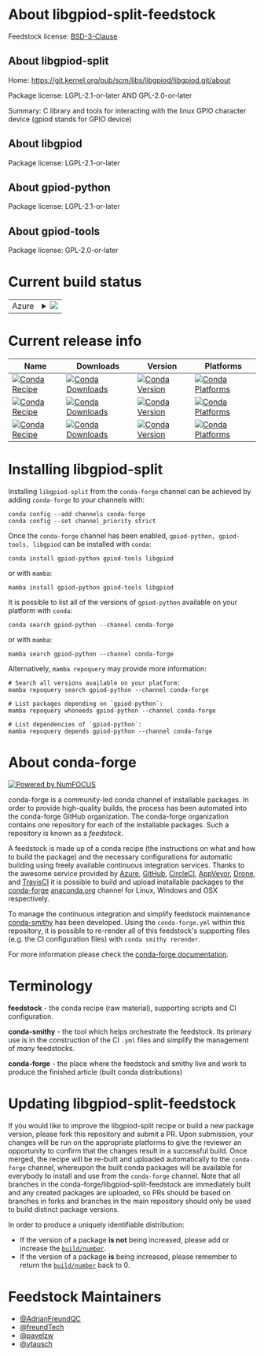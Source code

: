 About libgpiod-split-feedstock
==============================

Feedstock license: [BSD-3-Clause](https://github.com/conda-forge/libgpiod-split-feedstock/blob/main/LICENSE.txt)


About libgpiod-split
--------------------

Home: https://git.kernel.org/pub/scm/libs/libgpiod/libgpiod.git/about

Package license: LGPL-2.1-or-later AND GPL-2.0-or-later

Summary: C library and tools for interacting with the linux GPIO character device (gpiod stands for GPIO device)

About libgpiod
--------------



Package license: LGPL-2.1-or-later

About gpiod-python
------------------



Package license: LGPL-2.1-or-later

About gpiod-tools
-----------------



Package license: GPL-2.0-or-later

Current build status
====================


<table>
    
  <tr>
    <td>Azure</td>
    <td>
      <details>
        <summary>
          <a href="https://dev.azure.com/conda-forge/feedstock-builds/_build/latest?definitionId=22686&branchName=main">
            <img src="https://dev.azure.com/conda-forge/feedstock-builds/_apis/build/status/libgpiod-split-feedstock?branchName=main">
          </a>
        </summary>
        <table>
          <thead><tr><th>Variant</th><th>Status</th></tr></thead>
          <tbody><tr>
              <td>linux_64</td>
              <td>
                <a href="https://dev.azure.com/conda-forge/feedstock-builds/_build/latest?definitionId=22686&branchName=main">
                  <img src="https://dev.azure.com/conda-forge/feedstock-builds/_apis/build/status/libgpiod-split-feedstock?branchName=main&jobName=linux&configuration=linux%20linux_64_" alt="variant">
                </a>
              </td>
            </tr><tr>
              <td>linux_aarch64</td>
              <td>
                <a href="https://dev.azure.com/conda-forge/feedstock-builds/_build/latest?definitionId=22686&branchName=main">
                  <img src="https://dev.azure.com/conda-forge/feedstock-builds/_apis/build/status/libgpiod-split-feedstock?branchName=main&jobName=linux&configuration=linux%20linux_aarch64_" alt="variant">
                </a>
              </td>
            </tr><tr>
              <td>linux_ppc64le</td>
              <td>
                <a href="https://dev.azure.com/conda-forge/feedstock-builds/_build/latest?definitionId=22686&branchName=main">
                  <img src="https://dev.azure.com/conda-forge/feedstock-builds/_apis/build/status/libgpiod-split-feedstock?branchName=main&jobName=linux&configuration=linux%20linux_ppc64le_" alt="variant">
                </a>
              </td>
            </tr>
          </tbody>
        </table>
      </details>
    </td>
  </tr>
</table>

Current release info
====================

| Name | Downloads | Version | Platforms |
| --- | --- | --- | --- |
| [![Conda Recipe](https://img.shields.io/badge/recipe-gpiod--python-green.svg)](https://anaconda.org/conda-forge/gpiod-python) | [![Conda Downloads](https://img.shields.io/conda/dn/conda-forge/gpiod-python.svg)](https://anaconda.org/conda-forge/gpiod-python) | [![Conda Version](https://img.shields.io/conda/vn/conda-forge/gpiod-python.svg)](https://anaconda.org/conda-forge/gpiod-python) | [![Conda Platforms](https://img.shields.io/conda/pn/conda-forge/gpiod-python.svg)](https://anaconda.org/conda-forge/gpiod-python) |
| [![Conda Recipe](https://img.shields.io/badge/recipe-gpiod--tools-green.svg)](https://anaconda.org/conda-forge/gpiod-tools) | [![Conda Downloads](https://img.shields.io/conda/dn/conda-forge/gpiod-tools.svg)](https://anaconda.org/conda-forge/gpiod-tools) | [![Conda Version](https://img.shields.io/conda/vn/conda-forge/gpiod-tools.svg)](https://anaconda.org/conda-forge/gpiod-tools) | [![Conda Platforms](https://img.shields.io/conda/pn/conda-forge/gpiod-tools.svg)](https://anaconda.org/conda-forge/gpiod-tools) |
| [![Conda Recipe](https://img.shields.io/badge/recipe-libgpiod-green.svg)](https://anaconda.org/conda-forge/libgpiod) | [![Conda Downloads](https://img.shields.io/conda/dn/conda-forge/libgpiod.svg)](https://anaconda.org/conda-forge/libgpiod) | [![Conda Version](https://img.shields.io/conda/vn/conda-forge/libgpiod.svg)](https://anaconda.org/conda-forge/libgpiod) | [![Conda Platforms](https://img.shields.io/conda/pn/conda-forge/libgpiod.svg)](https://anaconda.org/conda-forge/libgpiod) |

Installing libgpiod-split
=========================

Installing `libgpiod-split` from the `conda-forge` channel can be achieved by adding `conda-forge` to your channels with:

```
conda config --add channels conda-forge
conda config --set channel_priority strict
```

Once the `conda-forge` channel has been enabled, `gpiod-python, gpiod-tools, libgpiod` can be installed with `conda`:

```
conda install gpiod-python gpiod-tools libgpiod
```

or with `mamba`:

```
mamba install gpiod-python gpiod-tools libgpiod
```

It is possible to list all of the versions of `gpiod-python` available on your platform with `conda`:

```
conda search gpiod-python --channel conda-forge
```

or with `mamba`:

```
mamba search gpiod-python --channel conda-forge
```

Alternatively, `mamba repoquery` may provide more information:

```
# Search all versions available on your platform:
mamba repoquery search gpiod-python --channel conda-forge

# List packages depending on `gpiod-python`:
mamba repoquery whoneeds gpiod-python --channel conda-forge

# List dependencies of `gpiod-python`:
mamba repoquery depends gpiod-python --channel conda-forge
```


About conda-forge
=================

[![Powered by
NumFOCUS](https://img.shields.io/badge/powered%20by-NumFOCUS-orange.svg?style=flat&colorA=E1523D&colorB=007D8A)](https://numfocus.org)

conda-forge is a community-led conda channel of installable packages.
In order to provide high-quality builds, the process has been automated into the
conda-forge GitHub organization. The conda-forge organization contains one repository
for each of the installable packages. Such a repository is known as a *feedstock*.

A feedstock is made up of a conda recipe (the instructions on what and how to build
the package) and the necessary configurations for automatic building using freely
available continuous integration services. Thanks to the awesome service provided by
[Azure](https://azure.microsoft.com/en-us/services/devops/), [GitHub](https://github.com/),
[CircleCI](https://circleci.com/), [AppVeyor](https://www.appveyor.com/),
[Drone](https://cloud.drone.io/welcome), and [TravisCI](https://travis-ci.com/)
it is possible to build and upload installable packages to the
[conda-forge](https://anaconda.org/conda-forge) [anaconda.org](https://anaconda.org/)
channel for Linux, Windows and OSX respectively.

To manage the continuous integration and simplify feedstock maintenance
[conda-smithy](https://github.com/conda-forge/conda-smithy) has been developed.
Using the ``conda-forge.yml`` within this repository, it is possible to re-render all of
this feedstock's supporting files (e.g. the CI configuration files) with ``conda smithy rerender``.

For more information please check the [conda-forge documentation](https://conda-forge.org/docs/).

Terminology
===========

**feedstock** - the conda recipe (raw material), supporting scripts and CI configuration.

**conda-smithy** - the tool which helps orchestrate the feedstock.
                   Its primary use is in the construction of the CI ``.yml`` files
                   and simplify the management of *many* feedstocks.

**conda-forge** - the place where the feedstock and smithy live and work to
                  produce the finished article (built conda distributions)


Updating libgpiod-split-feedstock
=================================

If you would like to improve the libgpiod-split recipe or build a new
package version, please fork this repository and submit a PR. Upon submission,
your changes will be run on the appropriate platforms to give the reviewer an
opportunity to confirm that the changes result in a successful build. Once
merged, the recipe will be re-built and uploaded automatically to the
`conda-forge` channel, whereupon the built conda packages will be available for
everybody to install and use from the `conda-forge` channel.
Note that all branches in the conda-forge/libgpiod-split-feedstock are
immediately built and any created packages are uploaded, so PRs should be based
on branches in forks and branches in the main repository should only be used to
build distinct package versions.

In order to produce a uniquely identifiable distribution:
 * If the version of a package **is not** being increased, please add or increase
   the [``build/number``](https://docs.conda.io/projects/conda-build/en/latest/resources/define-metadata.html#build-number-and-string).
 * If the version of a package **is** being increased, please remember to return
   the [``build/number``](https://docs.conda.io/projects/conda-build/en/latest/resources/define-metadata.html#build-number-and-string)
   back to 0.

Feedstock Maintainers
=====================

* [@AdrianFreundQC](https://github.com/AdrianFreundQC/)
* [@freundTech](https://github.com/freundTech/)
* [@pavelzw](https://github.com/pavelzw/)
* [@ytausch](https://github.com/ytausch/)

